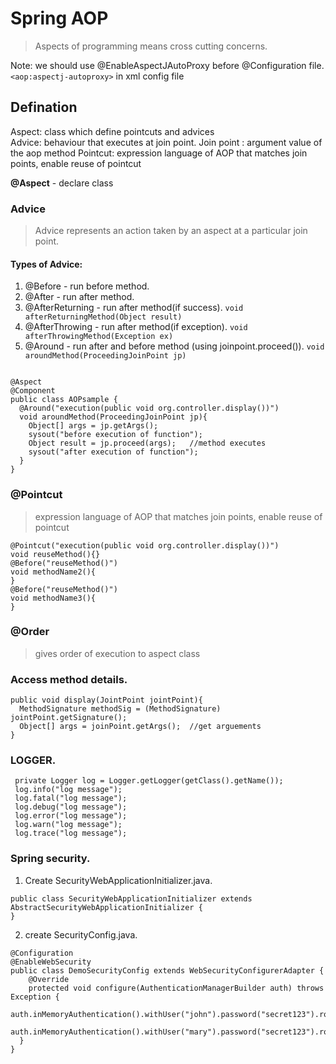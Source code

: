 # Spring AOP  

> Aspects of programming means cross cutting concerns. 

Note: we should use @EnableAspectJAutoProxy before @Configuration file. 
```<aop:aspectj-autoproxy>``` in xml config file          

## Defination
Aspect: class which define pointcuts and advices  
Advice: behaviour that executes at join point. 
Join point : argument value of the aop method
Pointcut: expression language of AOP that matches join points, enable reuse of pointcut



**@Aspect** - declare class   

### Advice
> Advice represents an action taken by an aspect at a particular join point. 

#### Types of Advice:  
1. @Before - run before method. 
2. @After - run after method. 
3. @AfterReturning - run after method(if success). `void afterReturningMethod(Object result)`
4. @AfterThrowing - run after method(if exception). `void afterThrowingMethod(Exception ex)`
5. @Around - run after and before method (using joinpoint.proceed()). `void aroundMethod(ProceedingJoinPoint jp)`

```

@Aspect
@Component
public class AOPsample {
  @Around("execution(public void org.controller.display())")
  void aroundMethod(ProceedingJoinPoint jp){
    Object[] args = jp.getArgs();
    sysout("before execution of function");
    Object result = jp.proceed(args);   //method executes
    sysout("after execution of function");
  }
}
```


### @Pointcut 

> expression language of AOP that matches join points, enable reuse of pointcut

```
@Pointcut("execution(public void org.controller.display())")
void reuseMethod(){}
@Before("reuseMethod()")
void methodName2(){
}
@Before("reuseMethod()")
void methodName3(){
}
```
### @Order 
> gives order of execution to aspect class

### Access method details. 

```
public void display(JointPoint jointPoint){
  MethodSignature methodSig = (MethodSignature) jointPoint.getSignature();
  Object[] args = joinPoint.getArgs();  //get arguements 
}
```

### LOGGER. 
```
 private Logger log = Logger.getLogger(getClass().getName());
 log.info("log message");
 log.fatal("log message");
 log.debug("log message");
 log.error("log message");
 log.warn("log message");
 log.trace("log message");
```

### Spring security. 
1. Create SecurityWebApplicationInitializer.java. 
```
public class SecurityWebApplicationInitializer extends AbstractSecurityWebApplicationInitializer {
}
```
2. create SecurityConfig.java. 
```
@Configuration
@EnableWebSecurity
public class DemoSecurityConfig extends WebSecurityConfigurerAdapter {	
	@Override
	protected void configure(AuthenticationManagerBuilder auth) throws Exception {
		auth.inMemoryAuthentication().withUser("john").password("secret123").roles("EMPLOYEE");
		auth.inMemoryAuthentication().withUser("mary").password("secret123").roles("MANAGER");
  }
}
```
